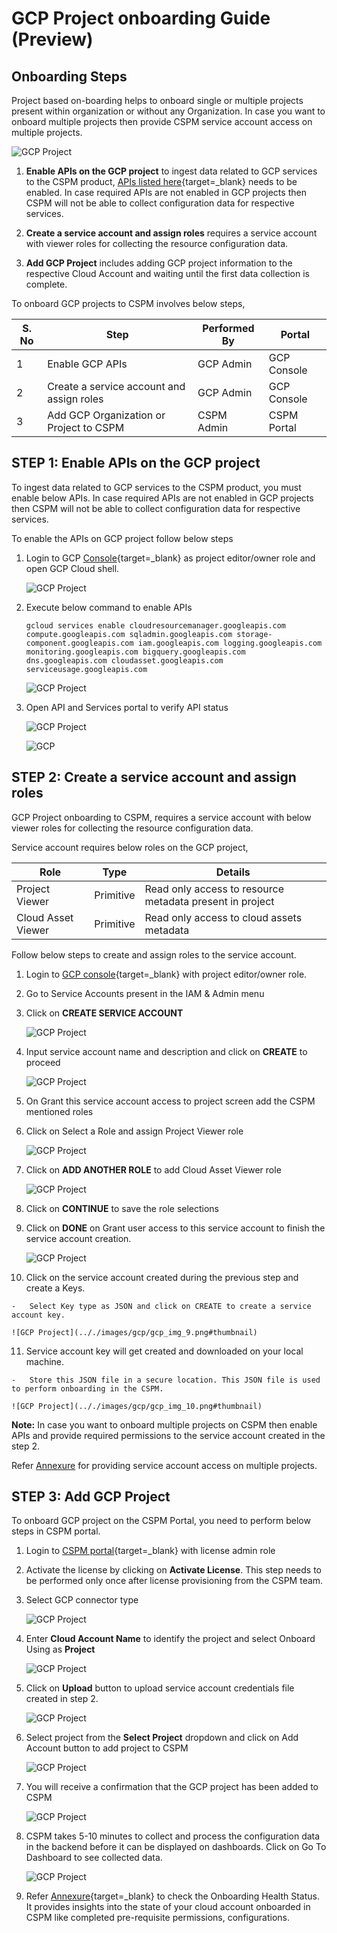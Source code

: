 GCP Project onboarding Guide (Preview)
======================================

## Onboarding Steps

Project based on-boarding helps to onboard single or multiple projects present
within organization or without any Organization. In case you want to onboard
multiple projects then provide CSPM service account access on multiple projects.

![GCP Project](.././images/gcp/overview.png#thumbnail_1)

1. **Enable APIs on the GCP project** to ingest data related to GCP services to the CSPM product, [APIs listed here](../../onboardingGuide/gcpAnnexure/#gcp-apis-used-by-cspm-to-ingest-the-data){target=_blank} needs to be enabled. In case required APIs are not enabled in GCP projects then CSPM will not be able to collect configuration data for respective services.

2. **Create a service account and assign roles** requires a service account with viewer roles for collecting the resource configuration data.

3. **Add GCP Project**  includes adding GCP project information to the respective Cloud Account and waiting until the first data collection is complete.


To onboard GCP projects to CSPM involves below steps,

| S. No | Step                                      | Performed By | Portal      |
|--------|-------------------------------------------|--------------|-------------|
| 1      | Enable GCP APIs                           | GCP Admin    | GCP Console |
| 2      | Create a service account and assign roles | GCP Admin    | GCP Console |
| 3      | Add GCP Organization or Project to CSPM   | CSPM Admin   | CSPM Portal |



## STEP 1: Enable APIs on the GCP project

To ingest data related to GCP services to the CSPM product, you must enable below APIs. In case required APIs are not enabled in GCP projects then CSPM will not be able to collect configuration data for respective services.

To enable the APIs on GCP project follow below steps

1.  Login to GCP [Console](https://console.cloud.google.com/){target=_blank} as project editor/owner role and open GCP Cloud shell.

    ![GCP Project](.././images/gcp/gcp_img_1.png#thumbnail)

2.  Execute below command to enable APIs

        gcloud services enable cloudresourcemanager.googleapis.com compute.googleapis.com sqladmin.googleapis.com storage-component.googleapis.com iam.googleapis.com logging.googleapis.com monitoring.googleapis.com bigquery.googleapis.com dns.googleapis.com cloudasset.googleapis.com serviceusage.googleapis.com 


    ![GCP Project](.././images/gcp/gcp_img_2.png#thumbnail)

3.  Open API and Services portal to verify API status

    ![GCP Project](.././images/gcp/gcp_img_3.png#thumbnail)


    ![GCP](.././images/gcp/gcp_img_4.png#thumbnail)


## STEP 2: Create a service account and assign roles

GCP Project onboarding to CSPM, requires a service account with below viewer
roles for collecting the resource configuration data.

Service account requires below roles on the GCP project,

| Role               | Type      | Details                                                  |
|--------------------|-----------|----------------------------------------------------------|
| Project Viewer     | Primitive | Read only access to resource metadata present in project |
| Cloud Asset Viewer | Primitive | Read only access to cloud assets metadata                |

Follow below steps to create and assign roles to the service account.

1.  Login to [GCP console](https://console.cloud.google.com/){target=_blank} with project
    editor/owner role.

2.  Go to Service Accounts present in the IAM & Admin menu

3.  Click on **CREATE SERVICE ACCOUNT**

    ![GCP Project](.././images/gcp/gcp_img_5.png#thumbnail)

4.  Input service account name and description and click on **CREATE** to proceed

    ![GCP Project](.././images/gcp/gcp_img_6.png#thumbnail)

5.  On Grant this service account access to project screen add the CSPM
    mentioned roles

6.  Click on Select a Role and assign Project Viewer role

    ![GCP Project](.././images/gcp/gcp_img_7.png#thumbnail)

7.  Click on **ADD ANOTHER ROLE** to add Cloud Asset Viewer role

    ![GCP Project](.././images/gcp/gcp_img_8.png#thumbnail)

8.  Click on **CONTINUE** to save the role selections

9.  Click on **DONE** on Grant user access to this service account to finish the
    service account creation.

    ![GCP Project](.././images/gcp/gcp_img_8.png#thumbnail)

10.  Click on the service account created during the previous step and create a
    Keys.

    -   Select Key type as JSON and click on CREATE to create a service account key.

    ![GCP Project](.././images/gcp/gcp_img_9.png#thumbnail)

11.  Service account key will get created and downloaded on your local machine.

    -   Store this JSON file in a secure location. This JSON file is used to perform onboarding in the CSPM.

    ![GCP Project](.././images/gcp/gcp_img_10.png#thumbnail)

**Note:** In case you want to onboard multiple projects on CSPM then enable APIs
and provide required permissions to the service account created in the step 2.

Refer [Annexure](../../onboardingGuide/gcpAnnexure/#provide-service-account-access-on-multiple-gcp-project) for providing service account access on multiple projects.

## STEP 3: Add GCP Project

To onboard GCP project on the CSPM Portal, you need to perform below steps in CSPM portal.

1.  Login to [CSPM portal](https://app.cloudneeti.com){target=_blank} with license admin role

2.  Activate the license by clicking on **Activate License**.
    This step needs to be performed only once after license provisioning from the CSPM team.

    <!-- ![GCP Project](.././images/gcp/gcp1.png#thumbnail) -->

3.  Select GCP connector type

    ![GCP Project](.././images/gcp/addAccount.png#thumbnail)

4.  Enter **Cloud Account Name** to identify the project and select Onboard Using as **Project**

    ![GCP Project](.././images/gcp/addAccount_2.png#thumbnail)

5.  Click on **Upload** button to upload service account credentials file created in
    step 2. 

    ![GCP Project](.././images/gcp/gcp_1.png#thumbnail)

6.  Select project from the **Select Project** dropdown and click on Add Account
    button to add project to CSPM

    ![GCP Project](.././images/gcp/gcp_2.png#thumbnail)

7.  You will receive a confirmation that the GCP project has been added to CSPM

    ![GCP Project](.././images/gcp/gcp_3.png#thumbnail)

8.  CSPM takes 5-10 minutes to collect and process the configuration data in the
    backend before it can be displayed on dashboards. Click on Go To Dashboard to see collected data.

    ![GCP Project](.././images/gcp/gcp_4.png#thumbnail)

9.  Refer [Annexure](../../onboardingGuide/gcpAnnexure/#onboarding-health-status-page){target=_blank} to check the Onboarding Health Status. It provides insights into the state of your cloud account onboarded in CSPM like completed pre-requisite permissions, configurations.

